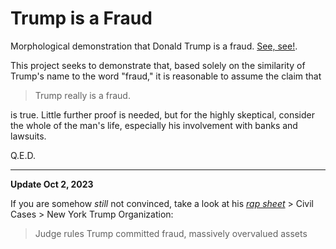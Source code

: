 # Trump is a Fraud

Morphological demonstration that Donald Trump is a fraud.  [See, see!][tf].

[tf]: https://psamuels00.github.io/trump-is-a-fraud/

This project seeks to demonstrate that, based solely on the similarity of
Trump's name to the word "fraud," it is reasonable to assume the claim that

> Trump really is a fraud.

is true.  Little further proof is needed, but for the highly skeptical, consider the
whole of the man's life, especially his involvement with banks and lawsuits.

Q.E.D.

----

**Update Oct 2, 2023**

If you are somehow _still_ not convinced, take a look at his _[rap sheet][rap]_ >
Civil Cases > New York Trump Organization:

> Judge rules Trump committed fraud, massively overvalued assets

[rap]: https://www.msnbc.com/trump-trials-documents-library
